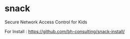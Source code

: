 snack
=====

Secure Network Access Control for Kids

For Install : https://github.com/bh-consulting/snack-install/



